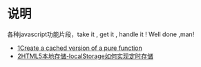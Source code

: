 #  说明

各种javascript功能片段，take it , get it , handle it ! Well done ,man!

+ [1Create a cached version of a pure function](https://github.com/markbzhang/js-pure-code.git/demoa1.html)
+ [2HTML5本地存储-localStorage如何实现定时存储](https://github.com/markbzhang/js-pure-code.git/demoa2.html)